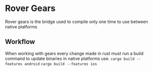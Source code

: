 # Rover Gears

Rover gears is the bridge used to compile only one time to use between native platforms

## Workflow

When working with gears every change made in rust must run a build command to update binaries in native platforms
use.
`cargo build --features android`
`cargo build --features ios`
